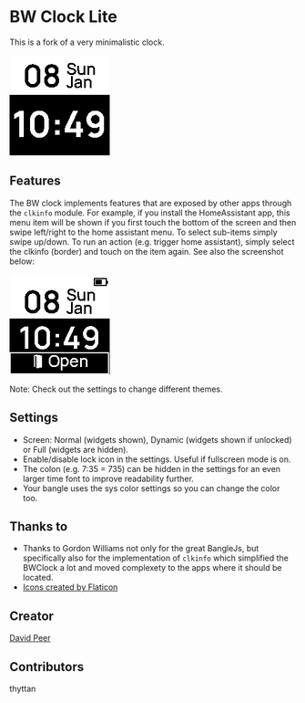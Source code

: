 # BW Clock Lite
This is a fork of a very minimalistic clock.

![](screenshot.png)

## Features
The BW clock implements features that are exposed by other apps through the `clkinfo` module.
For example, if you install the HomeAssistant app, this menu item will be shown if you first
touch the bottom of the screen and then swipe left/right to the home assistant menu. To select
sub-items simply swipe up/down. To run an action (e.g. trigger home assistant), simply select the clkinfo (border) and touch on the item again. See also the screenshot below:

![](screenshot_3.png)

Note: Check out the settings to change different themes.

## Settings
- Screen: Normal (widgets shown), Dynamic (widgets shown if unlocked) or Full (widgets are hidden).
- Enable/disable lock icon in the settings. Useful if fullscreen mode is on.
- The colon (e.g. 7:35 = 735) can be hidden in the settings for an even larger time font to improve readability further.
- Your bangle uses the sys color settings so you can change the color too.

## Thanks to
- Thanks to Gordon Williams not only for the great BangleJs, but specifically also for the implementation of `clkinfo` which simplified the BWClock a lot and moved complexety to the apps where it should be located.
- <a href="https://www.flaticon.com/free-icons/" title="Icons">Icons created by Flaticon</a>

## Creator
[David Peer](https://github.com/peerdavid)

## Contributors
thyttan

